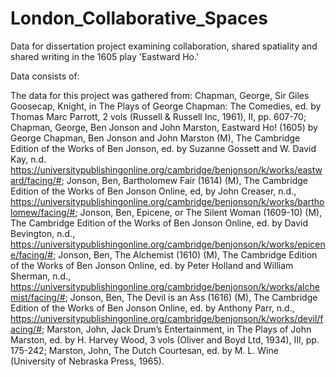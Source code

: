 # London_Collaborative_Spaces
Data for dissertation project examining collaboration, shared spatiality and shared writing in the 1605 play 'Eastward Ho.'

Data consists of:


The data for this project was gathered from:
Chapman, George, Sir Giles Goosecap, Knight, in The Plays of George Chapman: The Comedies, ed. by Thomas Marc Parrott, 2 vols (Russell & Russell Inc, 1961), II, pp. 607-70;
Chapman, George, Ben Jonson and John Marston, Eastward Ho! (1605) by George Chapman, Ben Jonson and John Marston (M), The Cambridge Edition of the Works of Ben Jonson, ed. by Suzanne Gossett and W. David Kay, n.d. <https://universitypublishingonline.org/cambridge/benjonson/k/works/eastward/facing/#>;
Jonson, Ben, Bartholomew Fair (1614) (M), The Cambridge Edition of the Works of Ben Jonson Online, ed, by John Creaser, n.d., <https://universitypublishingonline.org/cambridge/benjonson/k/works/bartholomew/facing/#>;
Jonson, Ben, Epicene, or The Silent Woman (1609-10) (M), The Cambridge Edition of the Works of Ben Jonson Online, ed. by David Bevington, n.d., <https://universitypublishingonline.org/cambridge/benjonson/k/works/epicene/facing/#>;
Jonson, Ben, The Alchemist (1610) (M), The Cambridge Edition of the Works of Ben Jonson Online, ed. by Peter Holland and William Sherman, n.d., <https://universitypublishingonline.org/cambridge/benjonson/k/works/alchemist/facing/#>;
Jonson, Ben, The Devil is an Ass (1616) (M), The Cambridge Edition of the Works of Ben Jonson Online, ed. by Anthony Parr, n.d., <https://universitypublishingonline.org/cambridge/benjonson/k/works/devil/facing/#>;
Marston, John, Jack Drum’s Entertainment, in The Plays of John Marston, ed. by H. Harvey Wood, 3 vols (Oliver and Boyd Ltd, 1934), III, pp. 175-242;
Marston, John, The Dutch Courtesan, ed. by M. L. Wine (University of Nebraska Press, 1965).
